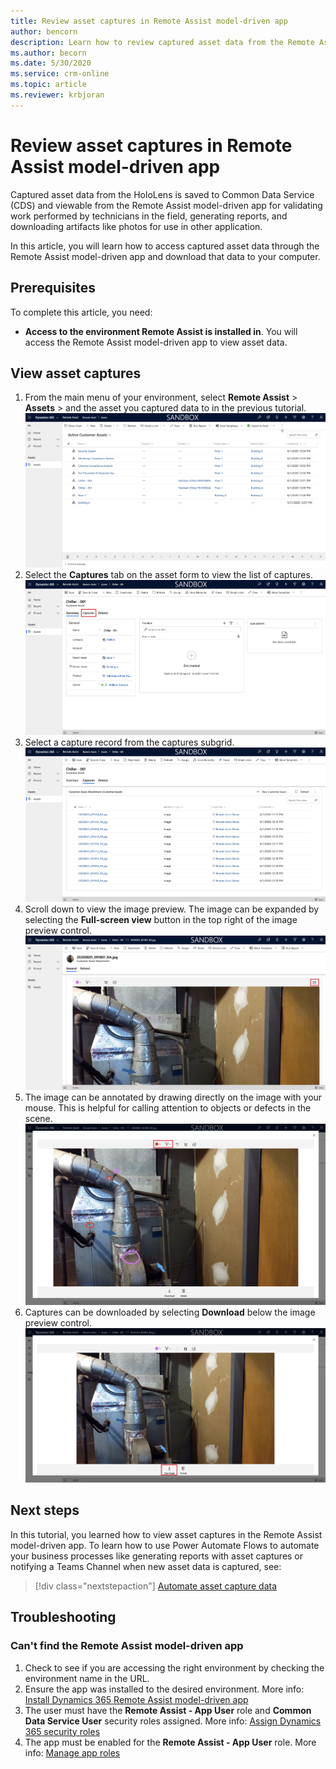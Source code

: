 ```yaml
---
title: Review asset captures in Remote Assist model-driven app
author: bencorn
description: Learn how to review captured asset data from the Remote Assist HoloLens app for validation purposes.
ms.author: becorn
ms.date: 5/30/2020
ms.service: crm-online
ms.topic: article
ms.reviewer: krbjoran
---
```

# Review asset captures in Remote Assist model-driven app

Captured asset data from the HoloLens is saved to Common Data Service (CDS) and viewable from the Remote Assist model-driven app for validating work performed by technicians in the field, generating reports, and downloading artifacts like photos for use in other application.

In this article, you will learn how to access captured asset data through the Remote Assist model-driven app and download that data to your computer.

## Prerequisites

To complete this article, you need:

- **Access to the environment Remote Assist is installed in**. You will access the Remote Assist model-driven app to view asset data.

## View asset captures

1. From the main menu of your environment, select **Remote Assist** > **Assets** > and the asset you captured data to in the previous tutorial.
![Screenshot of the asset record list in Remote Assist web.](./media/06.19-asset-list.png "Remote Assist")
2. Select the **Captures** tab on the asset form to view the list of captures.
![Screenshot of the asset record form.](./media/06.20-asset-record.png "Remote Assist")
3. Select a capture record from the captures subgrid.
![Screenshot of the asset captures subgrid.](./media/06.21-asset-capture-list.png "Remote Assist")
4. Scroll down to view the image preview. The image can be expanded by selecting the **Full-screen view** button in the top right of the image preview control.
![Screenshot of the asset capture image preview.](./media/06.22-asset-capture-image-preview.png "Remote Assist")
5. The image can be annotated by drawing directly on the image with your mouse. This is helpful for calling attention to objects or defects in the scene.
![Screenshot of an annotated image capture](./media/06.27-asset-capture-image-preview-annotated.png)
6. Captures can be downloaded by selecting **Download** below the image preview control.
![Screenshot of the asset capture image preview.](./media/06.23-asset-capture-image-preview-expanded.png "Remote Assist")

## Next steps

In this tutorial, you learned how to view asset captures in the Remote Assist model-driven app. To learn how to use Power Automate Flows to automate your business processes like generating reports with asset captures or notifying a Teams Channel when new asset data is captured, see:

> [!div class="nextstepaction"]
> [Automate asset capture data](./asset-capture-automation.md)

## Troubleshooting

### Can't find the Remote Assist model-driven app

1. Check to see if you are accessing the right environment by checking the environment name in the URL.
2. Ensure the app was installed to the desired environment. More info: [Install Dynamics 365 Remote Assist model-driven app](./asset-capture-setup-environment.md#install-dynamics-365-remote-assist-model-driven-app)
3. The user must have the **Remote Assist - App User** role and **Common Data Service User** security roles assigned. More info: [Assign Dynamics 365 security roles](./asset-capture-add-users.md#assign-dynamics-365-security-roles)
4. The app must be enabled for the **Remote Assist - App User** role. More info: [Manage app roles](./asset-capture-add-users.md#manage-app-roles)

